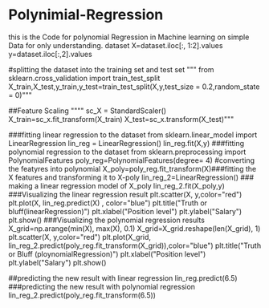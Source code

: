 # Polynimial-Regression
this is the Code for polynomial Regression in Machine learning on simple Data for only understanding.
dataset
X=dataset.iloc[:, 1:2].values
y=dataset.iloc[:,2].values

#splitting the dataset into the training set and test set
"""
from sklearn.cross_validation import train_test_split
X_train,X_test,y_train,y_test=train_test_split(X,y,test_size = 0.2,random_state = 0)"""

##Feature Scaling
""""
sc_X = StandardScaler()
X_train=sc_x.fit_transform(X_train)
X_test=sc_x.transform(X_test)"""

###fitting linear regression to the dataset
from sklearn.linear_model import LinearRegression
lin_reg = LinearRegression()
lin_reg.fit(X,y)
###fitting polynomial regression to the dataset
from sklearn.preprocessing import PolynomialFeatures
poly_reg=PolynomialFeatures(degree= 4) #converting  the featyres into polynomial
X_poly=poly_reg.fit_transform(X)###fitting the X features and transforming it to X-poly
lin_reg_2=LinearRegression() ### making a linear regression model of X_poly
lin_reg_2.fit(X_poly,y)
###Visualizing the linear regression result
plt.scatter(X, y,color="red")
plt.plot(X, lin_reg.predict(X) , color="blue")
plt.title("Truth or bluff(linearRegression)")
plt.xlabel("Position level")
plt.ylabel("Salary")
plt.show()
###Visualizing the polynomial regression results
X_grid=np.arange(min(X), max(X), 0.1)
X_grid=X_grid.reshape(len(X_grid), 1)
plt.scatter(X, y,color="red")
plt.plot(X_grid, lin_reg_2.predict(poly_reg.fit_transform(X_grid)),color="blue")
plt.title("Truth or Bluff (ploynomialRegression)")
plt.xlabel("Position level")
plt.ylabel("Salary")
plt.show()

##predicting the new result with linear  regression
lin_reg.predict(6.5)
###predicting the new result with polynomial regression
 lin_reg_2.predict(poly_reg.fit_transform(6.5))
